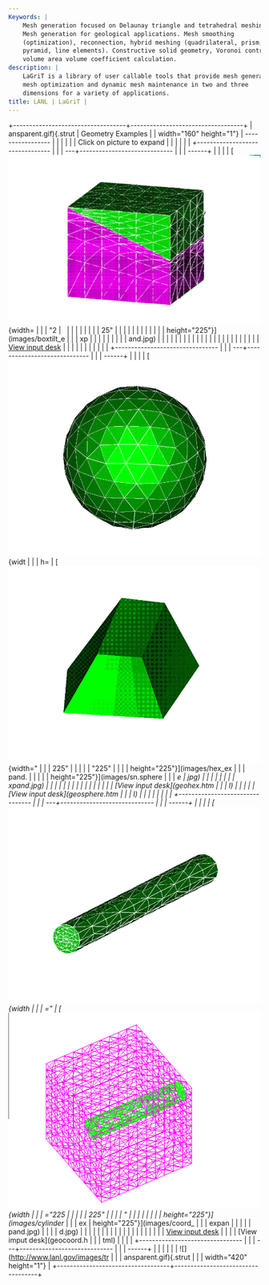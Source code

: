 ```yaml
---
Keywords: |
    Mesh generation focused on Delaunay triangle and tetrahedral meshing.
    Mesh generation for geological applications. Mesh smoothing
    (optimization), reconnection, hybrid meshing (quadrilateral, prism,
    pyramid, line elements). Constructive solid geometry, Voronoi control
    volume area volume coefficient calculation.
description: |
    LaGriT is a library of user callable tools that provide mesh generation,
    mesh optimization and dynamic mesh maintenance in two and three
    dimensions for a variety of applications.
title: LANL | LaGriT |
---
```


<div id="content-org">

+-----------------------------------+-----------------------------------+
| ansparent.gif){.strut             | Geometry Examples                 |
| width="160" height="1"}           | -----------------                 |
|                                   |                                   |
|                                   | Click on picture to expand        |
|                                   |                                   |
|                                   | +-------------------------------- |
|                                   | ---+----------------------------- |
|                                   | ------+                           |
|                                   | | [![](images/boxtilt.jpg){width= |
|                                   | "2 |                              |
|                                   |       |                           |
|                                   | | 25"                             |
|                                   |    |                              |
|                                   |       |                           |
|                                   | | height="225"}](images/boxtilt_e |
|                                   | xp |                              |
|                                   |       |                           |
|                                   | | and.jpg)                        |
|                                   |    |                              |
|                                   |       |                           |
|                                   | |                                 |
|                                   |    |                              |
|                                   |       |                           |
|                                   | | [View input desk](semi.html)    |
|                                   |    |                              |
|                                   |       |                           |
|                                   | +-------------------------------- |
|                                   | ---+----------------------------- |
|                                   | ------+                           |
|                                   | | [![](images/sn.sphere.jpg){widt |
|                                   | h= | [![](images/hex.jpg){width=" |
|                                   | 225"  |                           |
|                                   | | "225"                           |
|                                   |    | height="225"}](images/hex_ex |
|                                   | pand. |                           |
|                                   | | height="225"}](images/sn.sphere |
|                                   | _e | jpg)                         |
|                                   |       |                           |
|                                   | | xpand.jpg)                      |
|                                   |    |                              |
|                                   |       |                           |
|                                   | |                                 |
|                                   |    | [View input desk](geohex.htm |
|                                   | l)    |                           |
|                                   | | [View input desk](geosphere.htm |
|                                   | l) |                              |
|                                   |       |                           |
|                                   | +-------------------------------- |
|                                   | ---+----------------------------- |
|                                   | ------+                           |
|                                   | | [![](images/cylinder.jpg){width |
|                                   | =" | [![](images/coord.jpg){width |
|                                   | ="225 |                           |
|                                   | | 225"                            |
|                                   |    | "                            |
|                                   |       |                           |
|                                   | | height="225"}](images/cylinder_ |
|                                   | ex | height="225"}](images/coord_ |
|                                   | expan |                           |
|                                   | | pand.jpg)                       |
|                                   |    | d.jpg)                       |
|                                   |       |                           |
|                                   | |                                 |
|                                   |    |                              |
|                                   |       |                           |
|                                   | | [View input desk](geocyl.html)  |
|                                   |    | [View imput desk](geocoord.h |
|                                   | tml)  |                           |
|                                   | +-------------------------------- |
|                                   | ---+----------------------------- |
|                                   | ------+                           |
|                                   |                                   |
|                                   | ![](http://www.lanl.gov/images/tr |
|                                   | ansparent.gif){.strut             |
|                                   | width="420" height="1"}           |
+-----------------------------------+-----------------------------------+

</div>
